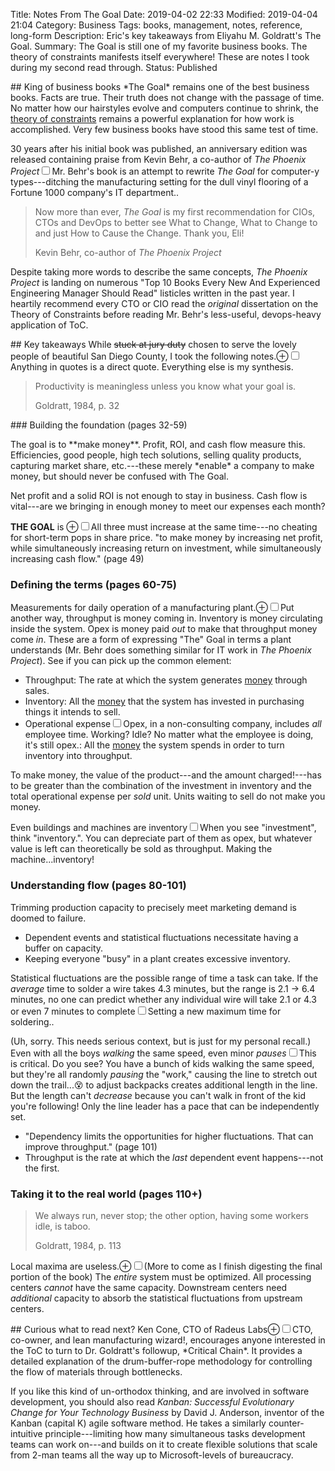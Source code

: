 Title: Notes From The Goal
Date: 2019-04-02 22:33
Modified: 2019-04-04 21:04
Category: Business
Tags: books, management, notes, reference, long-form
Description: Eric's key takeaways from Eliyahu M. Goldratt's The Goal.
Summary: The Goal is still one of my favorite business books. The theory of constraints manifests itself everywhere! These are notes I took during my second read through.
Status: Published

<section markdown="1">
## King of business books
<span class="newthought">*The Goal* remains one of the best business books.</span> Facts are true. Their truth does not change with the passage of time. No matter how our hairstyles evolve and computers continue to shrink, the <a href="https://en.wikipedia.org/wiki/Theory_of_constraints" target=_blank rel="noopener">theory of constraints</a> remains a powerful explanation for how work is accomplished. Very few business books have stood this same test of time.

30 years after his initial book was published, an anniversary edition was released containing praise from Kevin Behr, a co-author of *The Phoenix Project*<label for="sn-phoenix" class="margin-toggle sidenote-number"></label><input type="checkbox" id="sn-phoenix" class="margin-toggle"><span class="sidenote" markdown="1">Mr. Behr's book is an attempt to rewrite *The Goal* for computer-y types---ditching the manufacturing setting for the dull vinyl flooring of a Fortune 1000 company's IT department.</span>. <blockquote><p>Now more than ever, *The Goal* is my first recommendation for CIOs, CTOs and DevOps to better see What to Change, What to Change to and just How to Cause the Change. Thank you, Eli!<footer>Kevin Behr, co-author of *The Phoenix Project*</footer></blockquote>

Despite taking more words to describe the same concepts, *The Phoenix Project* is landing on numerous "Top 10 Books Every New And Experienced Engineering Manager Should Read" listicles written in the past year. I heartily recommend every CTO or CIO read the *original* dissertation on the Theory of Constraints before reading Mr. Behr's less-useful, devops-heavy application of ToC.

</section>
<section markdown="1">
## Key takeaways
While <del>stuck at jury duty</del> chosen to serve the lovely people of beautiful San Diego County, I took the following notes.<label for="mn-meta" class="margin-toggle">&#8853;</label><input type="checkbox" id="mn-meta" class="margin-toggle"><span class="marginnote">Anything in quotes is a direct quote. Everything else is my synthesis.</span>
<div class="epigraph"><blockquote><p>Productivity is meaningless unless you know what your goal is.<footer>Goldratt, 1984, p. 32</footer></blockquote></div>
### Building the foundation (pages 32-59)
<p>The goal is to **make money**. Profit, ROI, and cash flow measure this. Efficiencies, good people, high tech solutions, selling quality products, capturing market share, etc.---these merely *enable* a company to make money, but should never be confused with The Goal.</p>

Net profit and a solid ROI is not enough to stay in business. Cash flow is vital---are we bringing in enough money to meet our expenses each month?

<span class="newthought" markdown="span">**THE GOAL**</span> is <label for="mn-thegoal" class="margin-toggle">&#8853;</label><input type="checkbox" id="mn-thegoal" class="margin-toggle"><span class="marginnote">All three must increase at the same time---no cheating for short-term pops in share price.</span> "to make money by increasing net profit, while simultaneously increasing return on investment, while simultaneously increasing cash flow." (page 49)

### Defining the terms (pages 60-75)
Measurements for daily operation of a manufacturing plant.<label for="mn-expl" class="margin-toggle">&#8853;</label><input type="checkbox" id="mn-expl" class="margin-toggle"><span class="marginnote">Put another way, throughput is money coming in. Inventory is money circulating inside the system. Opex is money paid <em>out</em> to make that throughput money come <em>in</em>.</span> These are a form of expressing "The" Goal in terms a plant understands (Mr. Behr does something similar for IT work in *The Phoenix Project*). See if you can pick up the common element:

- Throughput: The rate at which the system generates <u>money</u> through sales.
- Inventory: All the <u>money</u> that the system has invested in purchasing things it intends to sell.
- Operational expense<label for="sn-opex" class="margin-toggle sidenote-number"></label><input type="checkbox" id="sn-opex" class="margin-toggle"><span class="sidenote">Opex, in a non-consulting company, includes *all* employee time. Working? Idle? No matter what the employee is doing, it's still opex.</span>: All the <u>money</u> the system spends in order to turn inventory into throughput.

To make money, the value of the product---and the amount charged!---has to be greater than the combination of the investment in inventory and the total operational expense per *sold* unit. Units waiting to sell do not make you money.

Even buildings and machines are inventory<label for="sn-invest" class="margin-toggle sidenote-number"></label><input type="checkbox" id="sn-invest" class="margin-toggle"><span class="sidenote">When you see "investment", think "inventory."</span>. You can depreciate part of them as opex, but whatever value is left can theoretically be sold as throughput. Making the machine...inventory!

### Understanding flow (pages 80-101)
Trimming production capacity to precisely meet marketing demand is doomed to failure.

- Dependent events and statistical fluctuations necessitate having a buffer on capacity.
- Keeping everyone "busy" in a plant creates excessive inventory.

Statistical fluctuations are the possible range of time a task can take. If the *average* time to solder a wire takes 4.3 minutes, but the range is 2.1 -> 6.4 minutes, no one can predict whether any individual wire will take 2.1 or 4.3 or even 7 minutes to complete<label for="sn-max" class="margin-toggle sidenote-number"></label><input type="checkbox" id="sn-max" class="margin-toggle"><span class="sidenote">Setting a new maximum time for soldering.</span>.

(Uh, sorry. This needs serious context, but is just for my personal recall.) Even with all the boys *walking* the same speed, even minor *pauses*<label for="sn-pause" class="margin-toggle sidenote-number"></label><input type="checkbox" id="sn-pause" class="margin-toggle"><span class="sidenote">This is critical. Do you see? You have a bunch of kids walking the same speed, but they're all randomly *pausing* the "work," causing the line to stretch out down the trail...😵</span> to adjust backpacks creates additional length in the line. But the length can't *decrease* because you can't walk in front of the kid you're following! Only the line leader has a pace that can be independently set.

- "Dependency limits the opportunities for higher fluctuations. That can improve throughput." (page 101)
- Throughput is the rate at which the *last* dependent event happens---not the first.

<h3>Taking it to the real world (pages 110+)</h3>

<div class="epigraph"><blockquote><p>We always run, never stop; the other option, having some workers idle, is taboo.<footer>Goldratt, 1984, p. 113</footer></blockquote></div>

Local maxima are useless.<label for="mn-morelater" class="margin-toggle">&#8853;</label><input type="checkbox" id="mn-morelater" class="margin-toggle"><span class="marginnote">(More to come as I finish digesting the final portion of the book)</span> The *entire* system must be optimized. All processing centers *cannot* have the same capacity. Downstream centers need *additional* capacity to absorb the statistical fluctuations from upstream centers.
</section>
<section markdown="1">
## Curious what to read next?
Ken Cone, CTO of Radeus Labs<label for="mn-ken" class="margin-toggle">&#8853;</label><input type="checkbox" id="mn-ken" class="margin-toggle"><span class="marginnote">CTO, co-owner, and lean manufacturing wizard!</span>, encourages anyone interested in the ToC to turn to Dr. Goldratt's followup, *Critical Chain*. It provides a detailed explanation of the drum-buffer-rope methodology for controlling the flow of materials through bottlenecks.

If you like this kind of un-orthodox thinking, and are involved in software development, you should also read *Kanban: Successful Evolutionary Change for Your Technology Business* by David J. Anderson, inventor of the Kanban (capital K) agile software method. He takes a similarly counter-intuitive principle---limiting how many simultaneous tasks development teams can work on---and builds on it to create flexible solutions that scale from 2-man teams all the way up to Microsoft-levels of bureaucracy.
</section>
